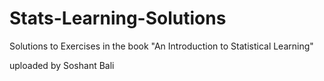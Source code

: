 # Stats-Learning-Solutions
Solutions to Exercises in the book "An Introduction to Statistical Learning" 

uploaded by Soshant Bali 

